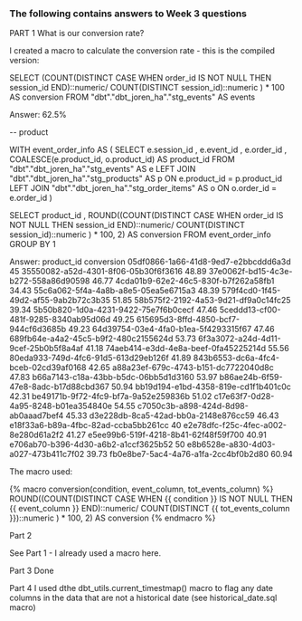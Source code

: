 
### The following contains answers to Week 3 questions
PART 1
What is our conversion rate?

I created a macro to calculate the conversion rate - this is the compiled version:

SELECT 
        (COUNT(DISTINCT CASE WHEN order_id IS NOT NULL THEN session_id END)::numeric/ COUNT(DISTINCT session_id)::numeric ) * 100 AS conversion
FROM "dbt"."dbt_joren_ha"."stg_events" AS events

Answer: 62.5%

-- product

WITH event_order_info AS (
SELECT 
  e.session_id
  , e.event_id
  , e.order_id
  , COALESCE(e.product_id, o.product_id) AS product_id
FROM "dbt"."dbt_joren_ha"."stg_events" AS e
LEFT JOIN "dbt"."dbt_joren_ha"."stg_products" AS p
  ON e.product_id = p.product_id
LEFT JOIN "dbt"."dbt_joren_ha"."stg_order_items" AS o
  ON o.order_id = e.order_id
)

SELECT 
  product_id
  , ROUND((COUNT(DISTINCT CASE WHEN order_id IS NOT NULL THEN session_id END)::numeric/ COUNT(DISTINCT session_id)::numeric ) * 100, 2) AS conversion
FROM event_order_info
GROUP BY 1


Answer:
product_id	conversion
05df0866-1a66-41d8-9ed7-e2bbcddd6a3d	45
35550082-a52d-4301-8f06-05b30f6f3616	48.89
37e0062f-bd15-4c3e-b272-558a86d90598	46.77
4cda01b9-62e2-46c5-830f-b7f262a58fb1	34.43
55c6a062-5f4a-4a8b-a8e5-05ea5e6715a3	48.39
579f4cd0-1f45-49d2-af55-9ab2b72c3b35	51.85
58b575f2-2192-4a53-9d21-df9a0c14fc25	39.34
5b50b820-1d0a-4231-9422-75e7f6b0cecf	47.46
5ceddd13-cf00-481f-9285-8340ab95d06d	49.25
615695d3-8ffd-4850-bcf7-944cf6d3685b	49.23
64d39754-03e4-4fa0-b1ea-5f4293315f67	47.46
689fb64e-a4a2-45c5-b9f2-480c2155624d	53.73
6f3a3072-a24d-4d11-9cef-25b0b5f8a4af	41.18
74aeb414-e3dd-4e8a-beef-0fa45225214d	55.56
80eda933-749d-4fc6-91d5-613d29eb126f	41.89
843b6553-dc6a-4fc4-bceb-02cd39af0168	42.65
a88a23ef-679c-4743-b151-dc7722040d8c	47.83
b66a7143-c18a-43bb-b5dc-06bb5d1d3160	53.97
b86ae24b-6f59-47e8-8adc-b17d88cbd367	50.94
bb19d194-e1bd-4358-819e-cd1f1b401c0c	42.31
be49171b-9f72-4fc9-bf7a-9a52e259836b	51.02
c17e63f7-0d28-4a95-8248-b01ea354840e	54.55
c7050c3b-a898-424d-8d98-ab0aaad7bef4	45.33
d3e228db-8ca5-42ad-bb0a-2148e876cc59	46.43
e18f33a6-b89a-4fbc-82ad-ccba5bb261cc	40
e2e78dfc-f25c-4fec-a002-8e280d61a2f2	41.27
e5ee99b6-519f-4218-8b41-62f48f59f700	40.91
e706ab70-b396-4d30-a6b2-a1ccf3625b52	50
e8b6528e-a830-4d03-a027-473b411c7f02	39.73
fb0e8be7-5ac4-4a76-a1fa-2cc4bf0b2d80	60.94

The macro used:

{% macro conversion(condition, event_column, tot_events_column) %}
        ROUND((COUNT(DISTINCT CASE WHEN {{ condition }} IS NOT NULL THEN {{ event_column }} END)::numeric/ COUNT(DISTINCT {{ tot_events_column }})::numeric ) * 100, 2) AS conversion
{% endmacro %}


Part 2

See Part 1 - I already used a macro here.

Part 3
Done

Part 4
I used dthe dbt_utils.current_timestmap() macro to flag any date columns in the data that are not a historical date (see historical_date.sql macro)

